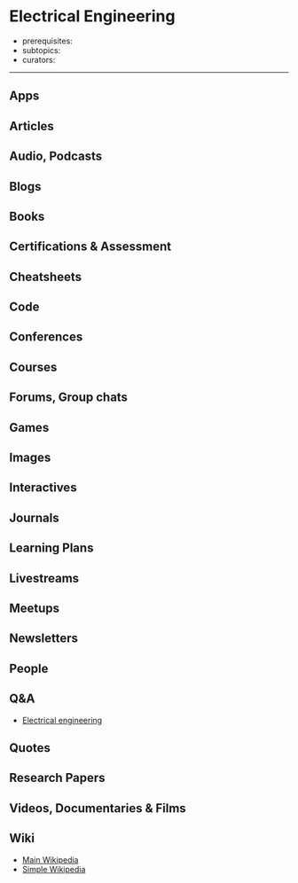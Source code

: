 # Electrical Engineering

- prerequisites:
- subtopics:
- curators:

------

## Apps

## Articles

## Audio, Podcasts

## Blogs

## Books

## Certifications & Assessment

## Cheatsheets

## Code

## Conferences

## Courses

## Forums, Group chats

## Games

## Images

## Interactives

## Journals

## Learning Plans

## Livestreams

## Meetups

## Newsletters

## People

## Q&A

- [Electrical engineering](http://electronics.stackexchange.com?title=)

## Quotes

## Research Papers

## Videos, Documentaries & Films

## Wiki

- [Main Wikipedia](https://en.wikipedia.org/wiki/Electrical_engineering)
- [Simple Wikipedia](https://simple.wikipedia.org/wiki/Electrical_engineering)

